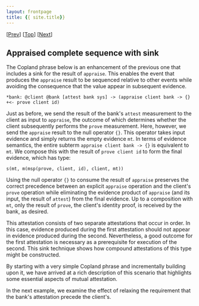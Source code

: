 ```yaml
---
layout: frontpage
title: {{ site.title}}
---
```


\[[Prev](bcb_sq_appraise)\] \[[Top](../mutual)\] \[[Next](bcb_ps_appraise_sink)\]

## Appraised complete sequence with sink

The Copland phrase below is an enhancement of the previous one that
includes a sink for the result of `appraise`.  This enables the event
that produces the `appraise` result to be sequenced relative to other
events while avoiding the consequence that the value appear in
subsequent evidence.

```
*bank: @client @bank [attest bank sys] -> (appraise client bank -> {} +<- prove client id)
```

Just as before, we send the result of the bank's `attest` measurement
to the client as input to `appraise`, the outcome of which determines
whether the client subsequently performs the `prove` measurement.
Here, however, we send the `appraise` result to the null operator
`{}`.  This operator takes input evidence and simply returns the empty
evidence `mt`.  In terms of evidence semantics, the entire subterm
`appraise client bank -> {}` is equivalent to `mt`.  We compose this
with the result of `prove client id` to form the final evidence, which
has type:

    s(mt, m(msp(prove, client, id), client, mt))

Using the null operator `{}` to consume the result of `appraise`
preserves the correct precedence between an explicit `appraise`
operation and the client's `prove` operation while eliminating the
evidence product of `appraise` (and its input, the result of `attest`)
from the final evidence.  Up to a composition with `mt`, only the
result of `prove`, the client's identity proof, is received by the
bank, as desired.

This attestation consists of two separate attestations that occur in
order.  In this case, evidence produced during the first attestation
should not appear in evidence produced during the second.
Nevertheless, a good outcome for the first attestation is necessary as
a prerequisite for execution of the second.  This sink technique shows
how compound attestations of this type might be constructed.
 
By starting with a very simple Copland phrase and incrementally
building upon it, we have arrived at a rich description of this
scenario that highlights some essential aspects of mutual attestation.

In the next example, we examine the effect of relaxing the requirement
that the bank's attestation precede the client's.

